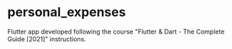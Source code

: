 # personal_expenses

Flutter app developed following the course "Flutter & Dart - The Complete Guide [2021]" instructions.